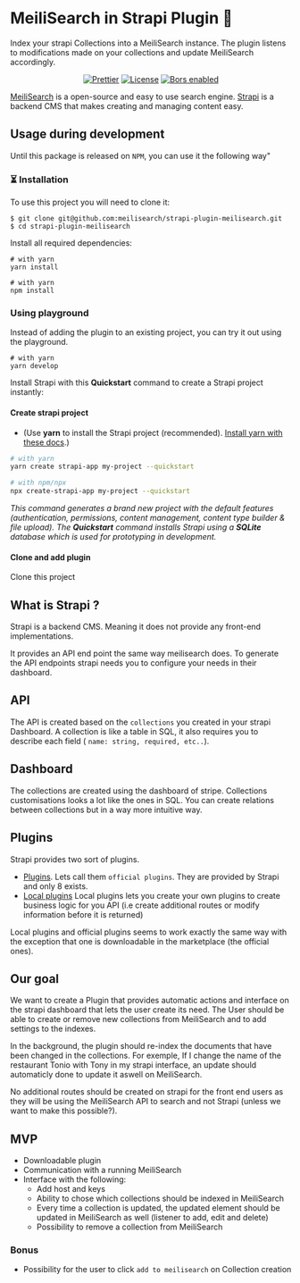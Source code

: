 
# MeiliSearch in Strapi Plugin 🔎

Index your strapi Collections into a MeiliSearch instance. The plugin listens to modifications made on your collections and update MeiliSearch accordingly.

<p align="center">
  <!-- <a href="https://www.npmjs.com/package/meilisearch"><img src="https://img.shields.io/npm/v/meilisearch.svg" alt="npm version"></a> -->
  <!-- <a href="https://github.com/meilisearch/meilisearch-js/actions"><img src="https://github.com/meilisearch/meilisearch-js/workflows/Tests/badge.svg" alt="Tests"></a> -->
  <a href="https://github.com/prettier/prettier"><img src="https://img.shields.io/badge/styled_with-prettier-ff69b4.svg" alt="Prettier"></a>
  <a href="https://github.com/meilisearch/meilisearch-js/blob/main/LICENSE"><img src="https://img.shields.io/badge/license-MIT-informational" alt="License"></a>
  <a href="https://app.bors.tech/repositories/28762"><img src="https://bors.tech/images/badge_small.svg" alt="Bors enabled"></a>
</p>

[MeiliSearch](https://github.com/meilisearch/meilisearch) is a open-source and easy to use search engine.
[Strapi](https://strapi.io/) is a backend CMS that makes creating and managing content easy.

## Usage during development

Until this package is released on `NPM`, you can use it the following way"

### ⏳ Installation

To use this project you will need to clone it:

```
$ git clone git@github.com:meilisearch/strapi-plugin-meilisearch.git
$ cd strapi-plugin-meilisearch
```

Install all required dependencies: 
```
# with yarn
yarn install

# with yarn
npm install
```

### Using playground

Instead of adding the plugin to an existing project, you can try it out using the playground. 

```
# with yarn
yarn develop
```




Install Strapi with this **Quickstart** command to create a Strapi project instantly:


#### Create strapi project

- (Use **yarn** to install the Strapi project (recommended). [Install yarn with these docs](https://yarnpkg.com/lang/en/docs/install/).)

```bash
# with yarn
yarn create strapi-app my-project --quickstart

# with npm/npx
npx create-strapi-app my-project --quickstart
```

_This command generates a brand new project with the default features (authentication, permissions, content management, content type builder & file upload). The **Quickstart** command installs Strapi using a **SQLite** database which is used for prototyping in development._


#### Clone and add plugin

Clone this project






## What is Strapi ?

Strapi is a backend CMS. Meaning it does not provide any front-end implementations.

It provides an API end point the same way meilisearch does. To generate the API endpoints strapi needs you to configure your needs in their dashboard.

## API

The API is created based on the `collections` you created in your strapi Dashboard. 
A collection is like a table in SQL, it also requires you to describe each field ( `name: string, required, etc..`).


## Dashboard

The collections are created using the dashboard of stripe.
Collections customisations looks a lot like the ones in SQL. You can create relations between collections but in a way more intuitive way. 


## Plugins

Strapi provides two sort of plugins.

- [Plugins](https://strapi.io/documentation/developer-docs/latest/plugin-development/quick-start.html#development-environment-setup). Lets call them `official plugins`.
   They are provided by Strapi and only 8 exists.
- [Local plugins](https://strapi.io/documentation/developer-docs/latest/plugin-development/quick-start.html#development-environment-setup)
    Local plugins lets you create your own plugins to create business logic for you API (i.e create additional routes or modify information before it is returned)
    

Local plugins and official plugins seems to work exactly the same way with the exception that one is downloadable in the marketplace (the official ones).


## Our goal

We want to create a Plugin that provides automatic actions and interface on the strapi dashboard that lets the user create its need. The User should be able to create or remove new collections from MeiliSearch and to add settings to the indexes.

In the background, the plugin should re-index the documents that have been changed in the collections. 
For exemple, If I change the name of the restaurant Tonio with Tony in my strapi interface, an update should automaticly done to update it aswell on MeiliSearch.

No additional routes should be created on strapi for the front end users as they will be using the MeiliSearch API to search and not Strapi (unless we want to make this possible?).

## MVP

- Downloadable plugin
- Communication with a running MeiliSearch
- Interface with the following: 
    - Add host and keys
    - Ability to chose which collections should be indexed in MeiliSearch
    - Every time a collection is updated, the updated element should be updated in MeiliSearch as well (listener to add, edit and delete)
    - Possibility to remove a collection from MeiliSearch

### Bonus 

- Possibility for the user to click `add to meilisearch` on Collection creation
